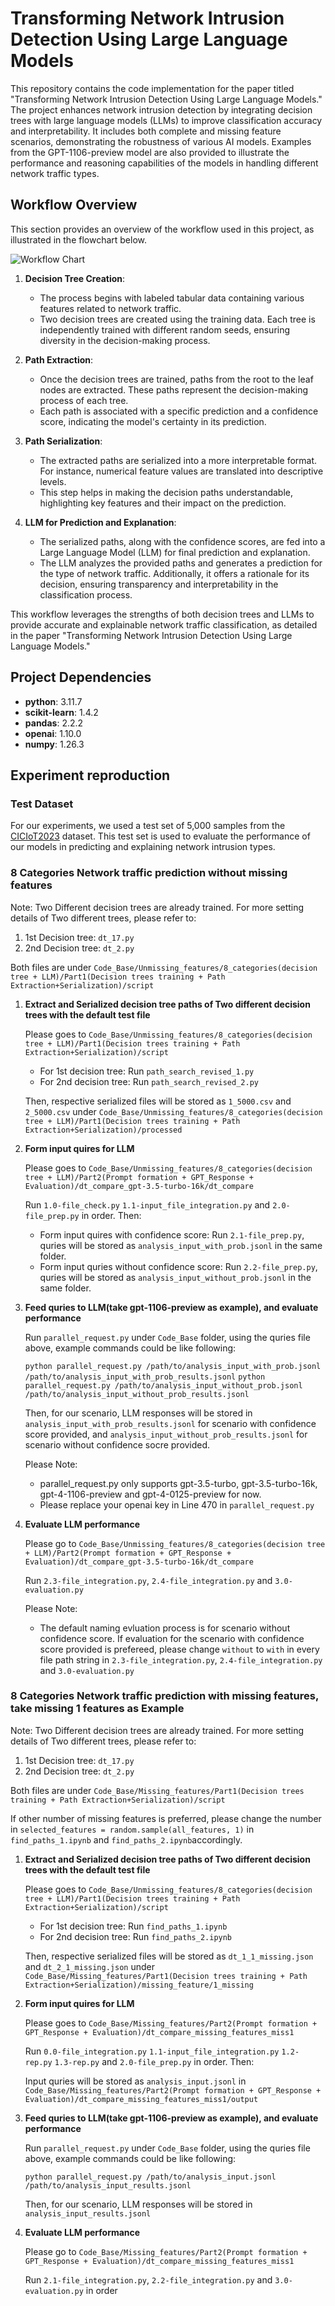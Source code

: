 # Transforming Network Intrusion Detection Using Large Language Models

This repository contains the code implementation for the paper titled "Transforming Network Intrusion Detection Using Large Language Models." The project enhances network intrusion detection by integrating decision trees with large language models (LLMs) to improve classification accuracy and interpretability. It includes both complete and missing feature scenarios, demonstrating the robustness of various AI models. Examples from the GPT-1106-preview model are also provided to illustrate the performance and reasoning capabilities of the models in handling different network traffic types.

## Workflow Overview

This section provides an overview of the workflow used in this project, as illustrated in the flowchart below.

![Workflow Chart](flowchart.png)

1. **Decision Tree Creation**:
    - The process begins with labeled tabular data containing various features related to network traffic.
    - Two decision trees are created using the training data. Each tree is independently trained with different random seeds, ensuring diversity in the decision-making process.

2. **Path Extraction**:
    - Once the decision trees are trained, paths from the root to the leaf nodes are extracted. These paths represent the decision-making process of each tree.
    - Each path is associated with a specific prediction and a confidence score, indicating the model's certainty in its prediction.

3. **Path Serialization**:
    - The extracted paths are serialized into a more interpretable format. For instance, numerical feature values are translated into descriptive levels.
    - This step helps in making the decision paths understandable, highlighting key features and their impact on the prediction.

4. **LLM for Prediction and Explanation**:
    - The serialized paths, along with the confidence scores, are fed into a Large Language Model (LLM) for final prediction and explanation.
    - The LLM analyzes the provided paths and generates a prediction for the type of network traffic. Additionally, it offers a rationale for its decision, ensuring transparency and interpretability in the classification process.

This workflow leverages the strengths of both decision trees and LLMs to provide accurate and explainable network traffic classification, as detailed in the paper "Transforming Network Intrusion Detection Using Large Language Models."

## Project Dependencies

- **python**: 3.11.7
- **scikit-learn**: 1.4.2
- **pandas**: 2.2.2
- **openai**: 1.10.0
- **numpy**: 1.26.3

## Experiment reproduction

### Test Dataset

For our experiments, we used a test set of 5,000 samples from the [CICIoT2023](https://www.unb.ca/cic/datasets/iotdataset-2023.html) dataset. This test set is used to evaluate the performance of our models in predicting and explaining network intrusion types.

### 8 Categories Network traffic prediction without missing features
Note: Two Different decision trees are already trained. For more setting details of Two different trees, please refer to:
1. 1st Decision tree: `dt_17.py`
2. 2nd Decision tree: `dt_2.py`

Both files are under `Code_Base/Unmissing_features/8_categories(decision tree + LLM)/Part1(Decision trees training + Path Extraction+Serialization)/script`

1. **Extract and Serialized decision tree paths of Two different decision trees with the default test file**

   Please goes to `Code_Base/Unmissing_features/8_categories(decision tree + LLM)/Part1(Decision trees training + Path Extraction+Serialization)/script`

   - For 1st decision tree: Run `path_search_revised_1.py`
   - For 2nd decision tree: Run `path_search_revised_2.py`

   Then, respective serialized files will be stored as `1_5000.csv` and `2_5000.csv` under `Code_Base/Unmissing_features/8_categories(decision tree + LLM)/Part1(Decision trees training + Path Extraction+Serialization)/processed`
2. **Form input quires for LLM**

   Please goes to `Code_Base/Unmissing_features/8_categories(decision tree + LLM)/Part2(Prompt formation + GPT_Response + Evaluation)/dt_compare_gpt-3.5-turbo-16k/dt_compare`
   
   Run `1.0-file_check.py` `1.1-input_file_integration.py` and `2.0-file_prep.py` in order. Then:
   
   - Form input quires with confidence score: Run `2.1-file_prep.py`, quries will be stored as `analysis_input_with_prob.jsonl` in the same folder.
   - Form input quries without confidence score: Run `2.2-file_prep.py`, quries will be stored as `analysis_input_without_prob.jsonl` in the same folder.
3. **Feed quries to LLM(take gpt-1106-preview as example), and evaluate performance**

   Run `parallel_request.py` under `Code_Base` folder, using the quries file above, example commands could be like following:

   ```python parallel_request.py /path/to/analysis_input_with_prob.jsonl /path/to/analysis_input_with_prob_results.jsonl```
   ```python parallel_request.py /path/to/analysis_input_without_prob.jsonl /path/to/analysis_input_without_prob_results.jsonl```

   Then, for our scenario, LLM responses will be stored in `analysis_input_with_prob_results.jsonl` for scenario with confidence score provided, and `analysis_input_without_prob_results.jsonl` for scenario without confidence socre provided.

   Please Note:
   - parallel_request.py only supports gpt-3.5-turbo, gpt-3.5-turbo-16k, gpt-4-1106-preview and gpt-4-0125-preview for now.
   - Please replace your openai key in Line 470 in `parallel_request.py`

4. **Evaluate LLM performance**

   Please go to `Code_Base/Unmissing_features/8_categories(decision tree + LLM)/Part2(Prompt formation + GPT_Response + Evaluation)/dt_compare_gpt-3.5-turbo-16k/dt_compare`

   Run `2.3-file_integration.py`, `2.4-file_integration.py` and `3.0-evaluation.py`

   Please Note:
   - The default naming evluation process is for scenario without confidence score. If evaluation for the scenario with confidence score provided is prefereed, please change `without` to `with` in every file path string in `2.3-file_integration.py`, `2.4-file_integration.py` and `3.0-evaluation.py`
### 8 Categories Network traffic prediction with missing features, take missing 1 features as Example
Note: Two Different decision trees are already trained. For more setting details of Two different trees, please refer to:
1. 1st Decision tree: `dt_17.py`
2. 2nd Decision tree: `dt_2.py`

Both files are under `Code_Base/Missing_features/Part1(Decision trees training + Path Extraction+Serialization)/script`

If other number of missing features is preferred, please change the number in `selected_features = random.sample(all_features, 1)` in `find_paths_1.ipynb` and `find_paths_2.ipynb`accordingly.
1. **Extract and Serialized decision tree paths of Two different decision trees with the default test file**

   Please goes to `Code_Base/Unmissing_features/8_categories(decision tree + LLM)/Part1(Decision trees training + Path Extraction+Serialization)/script`

   - For 1st decision tree: Run `find_paths_1.ipynb`
   - For 2nd decision tree: Run `find_paths_2.ipynb`

   Then, respective serialized files will be stored as `dt_1_1_missing.json` and `dt_2_1_missing.json` under `Code_Base/Missing_features/Part1(Decision trees training + Path Extraction+Serialization)/missing_feature/1_missing`
2. **Form input quires for LLM**

   Please goes to `Code_Base/Missing_features/Part2(Prompt formation + GPT_Response + Evaluation)/dt_compare_missing_features_miss1`
   
   Run `0.0-file_integration.py` `1.1-input_file_integration.py` `1.2-rep.py` `1.3-rep.py` and `2.0-file_prep.py` in order. Then:
   
   Input quries will be stored as `analysis_input.jsonl` in `Code_Base/Missing_features/Part2(Prompt formation + GPT_Response + Evaluation)/dt_compare_missing_features_miss1/output`

3. **Feed quries to LLM(take gpt-1106-preview as example), and evaluate performance**

   Run `parallel_request.py` under `Code_Base` folder, using the quries file above, example commands could be like following:

   ```python parallel_request.py /path/to/analysis_input.jsonl /path/to/analysis_input_results.jsonl```

   Then, for our scenario, LLM responses will be stored in `analysis_input_results.jsonl`
4. **Evaluate LLM performance**

   Please go to `Code_Base/Missing_features/Part2(Prompt formation + GPT_Response + Evaluation)/dt_compare_missing_features_miss1`

   Run `2.1-file_integration.py`, `2.2-file_integration.py` and `3.0-evaluation.py` in order
